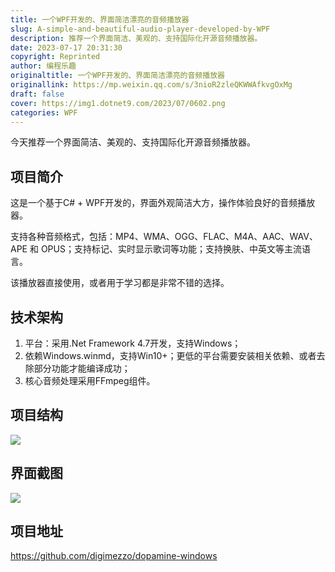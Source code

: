 ```yaml
---
title: 一个WPF开发的、界面简洁漂亮的音频播放器
slug: A-simple-and-beautiful-audio-player-developed-by-WPF
description: 推荐一个界面简洁、美观的、支持国际化开源音频播放器。
date: 2023-07-17 20:31:30
copyright: Reprinted
author: 编程乐趣
originaltitle: 一个WPF开发的、界面简洁漂亮的音频播放器
originallink: https://mp.weixin.qq.com/s/3nioR2zleQKWWAfkvgOxMg
draft: false
cover: https://img1.dotnet9.com/2023/07/0602.png
categories: WPF
---
```


今天推荐一个界面简洁、美观的、支持国际化开源音频播放器。

## 项目简介

这是一个基于C# + WPF开发的，界面外观简洁大方，操作体验良好的音频播放器。

支持各种音频格式，包括：MP4、WMA、OGG、FLAC、M4A、AAC、WAV、APE 和 OPUS；支持标记、实时显示歌词等功能；支持换肤、中英文等主流语言。

该播放器直接使用，或者用于学习都是非常不错的选择。

## 技术架构

1. 平台：采用.Net Framework 4.7开发，支持Windows；
2. 依赖Windows.winmd，支持Win10+；更低的平台需要安装相关依赖、或者去除部分功能才能编译成功；
3. 核心音频处理采用FFmpeg组件。

## 项目结构

![](https://img1.dotnet9.com/2023/07/0601.png)

## 界面截图

![](https://img1.dotnet9.com/2023/07/0602.png)

## 项目地址

https://github.com/digimezzo/dopamine-windows